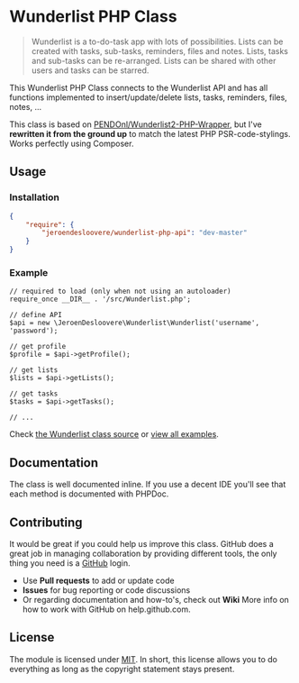 # Wunderlist PHP Class

> Wunderlist is a to-do-task app with lots of possibilities. Lists can be created with tasks, sub-tasks, reminders, files and notes. Lists, tasks and sub-tasks can be re-arranged. Lists can be shared with other users and tasks can be starred.

This Wunderlist PHP Class connects to the Wunderlist API and has all functions implemented to insert/update/delete lists, tasks, reminders, files, notes, ...

This class is based on [PENDOnl/Wunderlist2-PHP-Wrapper](https://github.com/PENDOnl/Wunderlist2-PHP-Wrapper), but I've **rewritten it from the ground up** to match the latest PHP PSR-code-stylings. Works perfectly using Composer.

## Usage

### Installation

``` json
{
    "require": {
        "jeroendesloovere/wunderlist-php-api": "dev-master"
    }
}
```

### Example
```
// required to load (only when not using an autoloader)
require_once __DIR__ . '/src/Wunderlist.php';

// define API
$api = new \JeroenDesloovere\Wunderlist\Wunderlist('username', 'password');

// get profile
$profile = $api->getProfile();

// get lists
$lists = $api->getLists();

// get tasks
$tasks = $api->getTasks();

// ...
```
Check [the Wunderlist class source](/src/Wunderlist.php) or [view all examples](/examples/example.php).

## Documentation

The class is well documented inline. If you use a decent IDE you'll see that each method is documented with PHPDoc.

## Contributing

It would be great if you could help us improve this class. GitHub does a great job in managing collaboration by providing different tools, the only thing you need is a [GitHub](http://github.com) login.

* Use **Pull requests** to add or update code
* **Issues** for bug reporting or code discussions
* Or regarding documentation and how-to's, check out **Wiki**
More info on how to work with GitHub on help.github.com.

## License

The module is licensed under [MIT](./LICENSE.md). In short, this license allows you to do everything as long as the copyright statement stays present.